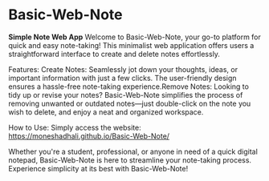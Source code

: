 # Basic-Web-Note

**Simple Note Web App**
Welcome to Basic-Web-Note, your go-to platform for quick and easy note-taking! This minimalist web application offers users a straightforward interface to create and delete notes effortlessly.

Features:
Create Notes: Seamlessly jot down your thoughts, ideas, or important information with just a few clicks. The user-friendly design ensures a hassle-free note-taking experience.Remove Notes: Looking to tidy up or revise your notes? Basic-Web-Note simplifies the process of removing unwanted or outdated notes—just double-click on the note you wish to delete, and enjoy a neat and organized workspace.

How to Use:
Simply access the website: https://moneshadhali.github.io/Basic-Web-Note/

Whether you're a student, professional, or anyone in need of a quick digital notepad, Basic-Web-Note is here to streamline your note-taking process.
Experience simplicity at its best with Basic-Web-Note!
